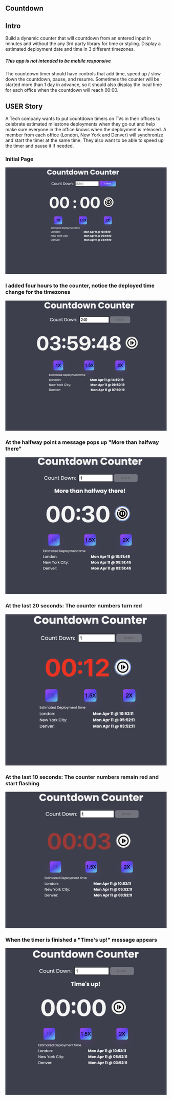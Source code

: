 ## Countdown

## Intro 
Build a dynamic counter that will countdown from an entered input in minutes and without the any 3rd party library for time or styling. Display a estimated deployment date and time in 3 different timezones.


##### This app is not intended to be mobile responsive


The countdown timer should have controls that add time, speed up / slow down the countdown, pause, and resume. Sometimes the counter will be started more than 1 day in advance, so it should also display the local time for each office when the countdown will reach 00:00.

## USER Story
A Tech company wants to put countdown timers on TVs in their offices to celebrate estimated milestone deployments when they go out and help make sure everyone in the office knows when the deployment is released. A member from each office (London, New York and Denver) will synchronize and start the timer at the same time. They also want to be able to speed up the timer and pause it if needed.


### Initial Page
![Home](./src/assets/png/home.png)

### I added four hours to the counter, notice the deployed time change for the timezones
![Add 4](./src/assets/png/4hours.png)



### At the halfway point a message pops up "More than halfway there"
![Half way there](./src/assets/png/halfway.png)


### At the last 20 seconds: The counter numbers turn red
![Red at 20 sec](./src/assets/png/red20.png)


### At the last 10 seconds: The counter numbers remain red and start flashing
![Red and blinking at last 10 sec](./src/assets/png/blink.png)


### When the timer is finished a "Time's up!" message appears
![Times up](./src/assets/png/timesup.png)